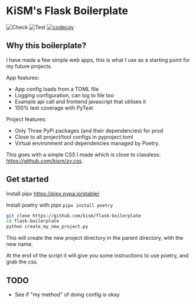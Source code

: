 # KiSM's Flask Boilerplate

![Check](https://github.com/kism/flask-boilerplate/actions/workflows/check.yml/badge.svg)
![Test](https://github.com/kism/flask-boilerplate/actions/workflows/test.yml/badge.svg)
[![codecov](https://codecov.io/github/kism/flask-boilerplate/graph/badge.svg?token=NARIB5JF9M)](https://codecov.io/github/kism/flask-boilerplate)

## Why this boilerplate?

I have made a few simple web apps, this is what I use as a starting point for my future projects.

App features:

- App config loads from a TOML file
- Logging configuration, can log to file too
- Example api call and frontend javascript that utilises it
- 100% test coverage with PyTest

Project features:

- Only Three PyPi packages (and their dependencies) for prod
- Close to all project/tool configs in pyproject.toml
- Virtual environment and dependencies managed by Poetry.

This goes with a simple CSS I made which is close to classless: <https://github.com/kism/zy.css>.

## Get started

Install pipx <https://pipx.pypa.io/stable/>

Install poetry with pipx `pipx install poetry`

```bash
git clone https://github.com/kism/flask-boilerplate
cd flask-boilerplate
python create_my_new_project.py
```

This will create the new project directory in the parent directory, with the new name.

At the end of the script it will give you some instructions to use poetry, and grab the css.

## TODO

- See if "my method" of doing config is okay
